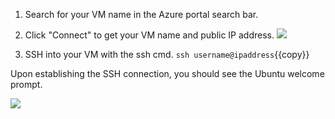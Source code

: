 1. Search for your VM name in the Azure portal search bar.

2. Click "Connect" to get your VM name and public IP address.
    ![](https://github.com/fenago/katacoda-scenarios/raw/master/azure-functions/azure-cloud-shell-bash/steps/5/1.png)

3. SSH into your VM with the ssh cmd.
`ssh username@ipaddress`{{copy}}

Upon establishing the SSH connection, you should see the Ubuntu welcome prompt.

![](https://github.com/fenago/katacoda-scenarios/raw/master/azure-functions/azure-cloud-shell-bash/steps/5/2.png)
